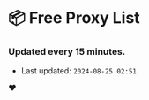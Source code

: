 # :package: Free Proxy List
### Updated every 15 minutes.

- Last updated: `2024-08-25 02:51`

:heart:
